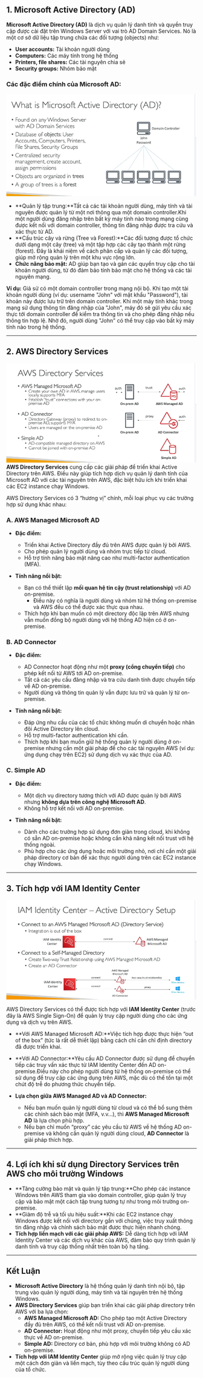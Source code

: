 ## 1. Microsoft Active Directory (AD)

**Microsoft Active Directory (AD)** là dịch vụ quản lý danh tính và quyền truy cập được cài đặt trên Windows Server với vai trò AD Domain Services. Nó là một cơ sở dữ liệu tập trung chứa các đối tượng (objects) như:

- **User accounts:** Tài khoản người dùng
- **Computers:** Các máy tính trong hệ thống
- **Printers, file shares:** Các tài nguyên chia sẻ
- **Security groups:** Nhóm bảo mật

### Các đặc điểm chính của Microsoft AD:

![1744638432311](image/aws-active-directory/1744638432311.png)

- **Quản lý tập trung:**Tất cả các tài khoản người dùng, máy tính và tài nguyên được quản lý từ một nơi thông qua một domain controller.Khi một người dùng đăng nhập trên bất kỳ máy tính nào trong mạng cùng được kết nối với domain controller, thông tin đăng nhập được tra cứu và xác thực từ AD.
- **Cấu trúc cây và rừng (Tree và Forest):**Các đối tượng được tổ chức dưới dạng một cây (tree) và một tập hợp các cây tạo thành một rừng (forest). Đây là khái niệm về cách phân cấp và quản lý các đối tượng, giúp mở rộng quản lý trên một khu vực rộng lớn.
- **Chức năng bảo mật:**
  AD giúp bạn tạo và gán các quyền truy cập cho tài khoản người dùng, từ đó đảm bảo tính bảo mật cho hệ thống và các tài nguyên mạng.

**Ví dụ:**
Giả sử có một domain controller trong mạng nội bộ. Khi tạo một tài khoản người dùng (ví dụ: username "John" với mật khẩu "Password"), tài khoản này được lưu trữ trên domain controller. Khi một máy tính khác trong mạng sử dụng thông tin đăng nhập của "John", máy đó sẽ gửi yêu cầu xác thực tới domain controller để kiểm tra thông tin và cho phép đăng nhập nếu thông tin hợp lệ. Nhờ đó, người dùng "John" có thể truy cập vào bất kỳ máy tính nào trong hệ thống.

---

## 2. AWS Directory Services

![1744638218616](image/aws-active-directory/1744638218616.png)
**AWS Directory Services** cung cấp các giải pháp để triển khai Active Directory trên AWS. Điều này giúp tích hợp dịch vụ quản lý danh tính của Microsoft AD với các tài nguyên trên AWS, đặc biệt hữu ích khi triển khai các EC2 instance chạy Windows.

AWS Directory Services có 3 “hương vị” chính, mỗi loại phục vụ các trường hợp sử dụng khác nhau:

### A. AWS Managed Microsoft AD

- **Đặc điểm:**

  - Triển khai Active Directory đầy đủ trên AWS được quản lý bởi AWS.
  - Cho phép quản lý người dùng và nhóm trực tiếp từ cloud.
  - Hỗ trợ tính năng bảo mật nâng cao như multi-factor authentication (MFA).
- **Tính năng nổi bật:**

  - Bạn có thể thiết lập **mối quan hệ tin cậy (trust relationship)** với AD on-premise.
    - Điều này có nghĩa là người dùng và nhóm từ hệ thống on-premise và AWS đều có thể được xác thực qua nhau.
  - Thích hợp khi bạn muốn có một directory độc lập trên AWS nhưng vẫn muốn đồng bộ người dùng với hệ thống AD hiện có ở on-premise.

### B. AD Connector

- **Đặc điểm:**

  - AD Connector hoạt động như một **proxy (cổng chuyển tiếp)** cho phép kết nối từ AWS tới AD on-premise.
  - Tất cả các yêu cầu đăng nhập và tra cứu danh tính được chuyển tiếp về AD on-premise.
  - Người dùng và thông tin quản lý vẫn được lưu trữ và quản lý từ on-premise.
- **Tính năng nổi bật:**

  - Đáp ứng nhu cầu của các tổ chức không muốn di chuyển hoặc nhân đôi Active Directory lên cloud.
  - Hỗ trợ multi-factor authentication khi cần.
  - Thích hợp khi bạn muốn giữ hệ thống quản lý người dùng ở on-premise nhưng cần một giải pháp để cho các tài nguyên AWS (ví dụ: ứng dụng chạy trên EC2) sử dụng dịch vụ xác thực của AD.

### C. Simple AD

- **Đặc điểm:**

  - Một dịch vụ directory tương thích với AD được quản lý bởi AWS nhưng **không dựa trên công nghệ Microsoft AD**.
  - Không hỗ trợ kết nối với AD on-premise.
- **Tính năng nổi bật:**

  - Dành cho các trường hợp sử dụng đơn giản trong cloud, khi không có sẵn AD on-premise hoặc không cần khả năng kết nối trust với hệ thống ngoài.
  - Phù hợp cho các ứng dụng hoặc môi trường nhỏ, nơi chỉ cần một giải pháp directory cơ bản để xác thực người dùng trên các EC2 instance chạy Windows.

---

## 3. Tích hợp với IAM Identity Center

![1744638225365](image/aws-active-directory/1744638225365.png)

AWS Directory Services có thể được tích hợp với **IAM Identity Center** (trước đây là AWS Single Sign-On) để quản lý truy cập người dùng cho các ứng dụng và dịch vụ trên AWS.

- **Với AWS Managed Microsoft AD:**Việc tích hợp được thực hiện “out of the box” (tức là rất dễ thiết lập) bằng cách chỉ cần chỉ định directory đã được triển khai.
- **Với AD Connector:**Yêu cầu AD Connector được sử dụng để chuyển tiếp các truy vấn xác thực từ IAM Identity Center đến AD on-premise.Điều này cho phép người dùng từ hệ thống on-premise có thể sử dụng để truy cập các ứng dụng trên AWS, mặc dù có thể tồn tại một chút độ trễ do phương thức chuyển tiếp.
- **Lựa chọn giữa AWS Managed AD và AD Connector:**

  - Nếu bạn muốn quản lý người dùng từ cloud và có thể bổ sung thêm các chính sách bảo mật (MFA, v.v…), thì **AWS Managed Microsoft AD** là lựa chọn phù hợp.
  - Nếu bạn chỉ muốn “proxy” các yêu cầu từ AWS về hệ thống AD on-premise và không cần quản lý người dùng cloud, **AD Connector** là giải pháp thích hợp.

---

## 4. Lợi ích khi sử dụng Directory Services trên AWS cho môi trường Windows

- **Tăng cường bảo mật và quản lý tập trung:**Cho phép các instance Windows trên AWS tham gia vào domain controller, giúp quản lý truy cập và bảo mật một cách tập trung tương tự như trong môi trường on-premise.
- **Giảm độ trễ và tối ưu hiệu suất:**Khi các EC2 instance chạy Windows được kết nối với directory gần với chúng, việc truy xuất thông tin đăng nhập và chính sách bảo mật được thực hiện nhanh chóng.
- **Tích hợp liền mạch với các giải pháp AWS:**
  Dễ dàng tích hợp với IAM Identity Center và các dịch vụ khác của AWS, đảm bảo quy trình quản lý danh tính và truy cập thống nhất trên toàn bộ hạ tầng.

---

## Kết Luận

- **Microsoft Active Directory** là hệ thống quản lý danh tính nội bộ, tập trung vào quản lý người dùng, máy tính và tài nguyên trên hệ thống Windows.
- **AWS Directory Services** giúp bạn triển khai các giải pháp directory trên AWS với ba lựa chọn:
  - **AWS Managed Microsoft AD:** Cho phép tạo một Active Directory đầy đủ trên AWS, có thể kết nối trust với AD on-premise.
  - **AD Connector:** Hoạt động như một proxy, chuyển tiếp yêu cầu xác thực về AD on-premise.
  - **Simple AD:** Directory cơ bản, phù hợp với môi trường không có AD on-premise.
- **Tích hợp với IAM Identity Center** giúp mở rộng việc quản lý truy cập một cách đơn giản và liền mạch, tùy theo cấu trúc quản lý người dùng của tổ chức.
